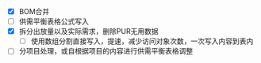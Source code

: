 - [x] BOM合并
- [ ] 供需平衡表格公式写入
- [x] 拆分出放量以及实际需求，删除PUR无用数据
    - [ ] 使用数组分割直接写入，提速，减少访问对象次数，一次写入内容到表内
- [ ] 分项目处理，或自根据项目的内容进行供需平衡表格调整